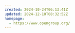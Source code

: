 ```yaml
---
created: 2024-10-24T06:13:41Z
updated: 2024-12-10T08:32:52Z
homepage:
  - https://www.opengroup.org/
---
```

